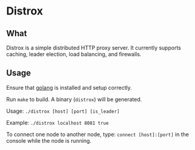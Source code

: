 # Distrox

## What
Distrox is a simple distributed HTTP proxy server. It currently supports caching, leader election, load balancing, and firewalls.

## Usage

Ensure that [golang](https://golang.org/dl/) is installed and setup correctly.

Run ```make``` to build. A binary (`distrox`) will be generated.

Usage:
``` ./distrox [host] [port] [is_leader] ```

Example:
``` ./distrox localhost 8081 true ```

To connect one node to another node, type:
``` connect [host]:[port] ``` in the console while the node is running.
